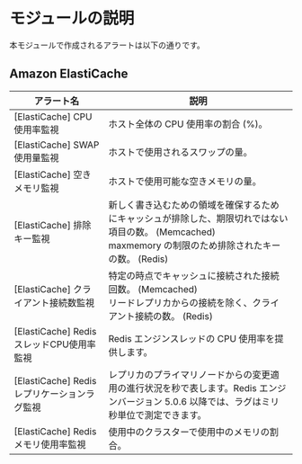 # モジュールの説明

本モジュールで作成されるアラートは以下の通りです。

## Amazon ElastiCache

| アラート名 | 説明 |
| ---- | ---- |
| [ElastiCache] CPU使用率監視 | ホスト全体の CPU 使用率の割合 (%)。 |
| [ElastiCache] SWAP使用量監視 | ホストで使用されるスワップの量。 |
| [ElastiCache] 空きメモリ監視 | ホストで使用可能な空きメモリの量。 |
| [ElastiCache] 排除キー監視 | 新しく書き込むための領域を確保するためにキャッシュが排除した、期限切れではない項目の数。 (Memcached)<br>maxmemory の制限のため排除されたキーの数。 (Redis) |
| [ElastiCache] クライアント接続数監視 | 特定の時点でキャッシュに接続された接続回数。 (Memcached)<br>リードレプリカからの接続を除く、クライアント接続の数。 (Redis) |
| [ElastiCache] RedisスレッドCPU使用率監視 | Redis エンジンスレッドの CPU 使用率を提供します。 |
| [ElastiCache] Redisレプリケーションラグ監視 | レプリカのプライマリノードからの変更適用の進行状況を秒で表します。Redis エンジンバージョン 5.0.6 以降では、ラグはミリ秒単位で測定できます。 |
| [ElastiCache] Redisメモリ使用率監視 | 使用中のクラスターで使用中のメモリの割合。 |
